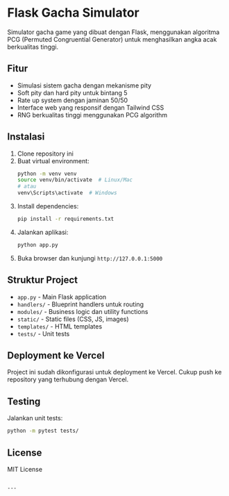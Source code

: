 # Flask Gacha Simulator

Simulator gacha game yang dibuat dengan Flask, menggunakan algoritma PCG (Permuted Congruential Generator) untuk menghasilkan angka acak berkualitas tinggi.

## Fitur

- Simulasi sistem gacha dengan mekanisme pity
- Soft pity dan hard pity untuk bintang 5
- Rate up system dengan jaminan 50/50
- Interface web yang responsif dengan Tailwind CSS
- RNG berkualitas tinggi menggunakan PCG algorithm

## Instalasi

1. Clone repository ini
2. Buat virtual environment:
   ```bash
   python -m venv venv
   source venv/bin/activate  # Linux/Mac
   # atau
   venv\Scripts\activate  # Windows
   ```
3. Install dependencies:
   ```bash
   pip install -r requirements.txt
   ```
4. Jalankan aplikasi:
   ```bash
   python app.py
   ```
5. Buka browser dan kunjungi `http://127.0.0.1:5000`

## Struktur Project

- `app.py` - Main Flask application
- `handlers/` - Blueprint handlers untuk routing
- `modules/` - Business logic dan utility functions
- `static/` - Static files (CSS, JS, images)
- `templates/` - HTML templates
- `tests/` - Unit tests

## Deployment ke Vercel

Project ini sudah dikonfigurasi untuk deployment ke Vercel. Cukup push ke repository yang terhubung dengan Vercel.

## Testing

Jalankan unit tests:
```bash
python -m pytest tests/
```

## License

MIT License
```

---
